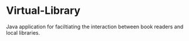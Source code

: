 # Virtual-Library
Java application for faciltiating the interaction between book readers and local libraries.
